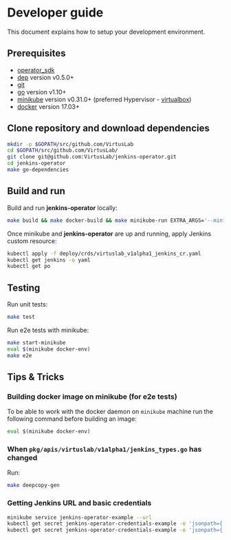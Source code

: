 # Developer guide

This document explains how to setup your development environment.

## Prerequisites

- [operator_sdk][operator_sdk]
- [dep][dep_tool] version v0.5.0+
- [git][git_tool]
- [go][go_tool] version v1.10+
- [minikube][minikube] version v0.31.0+ (preferred Hypervisor - [virtualbox][virtualbox])
- [docker][docker_tool] version 17.03+

## Clone repository and download dependencies

```bash
mkdir -p $GOPATH/src/github.com/VirtusLab
cd $GOPATH/src/github.com/VirtusLab/
git clone git@github.com:VirtusLab/jenkins-operator.git
cd jenkins-operator
make go-dependencies
```

## Build and run

Build and run **jenkins-operator** locally:

```bash
make build && make docker-build && make minikube-run EXTRA_ARGS='--minikube --local'
```

Once minikube and **jenkins-operator** are up and running, apply Jenkins custom resource:

```bash
kubectl apply -f deploy/crds/virtuslab_v1alpha1_jenkins_cr.yaml
kubectl get jenkins -o yaml
kubectl get po
```

## Testing

Run unit tests:

```bash
make test
```

Run e2e tests with minikube:

```bash
make start-minikube
eval $(minikube docker-env)
make e2e
```

## Tips & Tricks

### Building docker image on minikube (for e2e tests)

To be able to work with the docker daemon on `minikube` machine run the following command before building an image:

```bash
eval $(minikube docker-env)
```

### When `pkg/apis/virtuslab/v1alpha1/jenkins_types.go` has changed

Run:

```bash
make deepcopy-gen
```

### Getting Jenkins URL and basic credentials

```bash
minikube service jenkins-operator-example --url
kubectl get secret jenkins-operator-credentials-example -o 'jsonpath={.data.user}' | base64 -d
kubectl get secret jenkins-operator-credentials-example -o 'jsonpath={.data.password}' | base64 -d
```


[dep_tool]:https://golang.github.io/dep/docs/installation.html
[git_tool]:https://git-scm.com/downloads
[go_tool]:https://golang.org/dl/
[operator_sdk]:https://github.com/operator-framework/operator-sdk
[fork_guide]:https://help.github.com/articles/fork-a-repo/
[docker_tool]:https://docs.docker.com/install/
[kubectl_tool]:https://kubernetes.io/docs/tasks/tools/install-kubectl/
[minikube]:https://kubernetes.io/docs/tasks/tools/install-minikube/
[virtualbox]:https://www.virtualbox.org/wiki/Downloads
[jenkins-operator]:../README.md